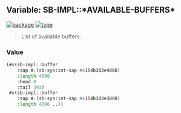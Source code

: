 ## Variable: SB-IMPL::\*AVAILABLE-BUFFERS\*
[![package](https://img.shields.io/badge/Package-SB--IMPL-5f9ea0.svg?style=social&colorA=999999)](../) [![type](https://img.shields.io/badge/Type-Variable-5f9ea0.svg?style=social&colorA=999999)](../#variable) 

> List of available buffers.

### Value
```cl
(#s(sb-impl::buffer
    :sap #.(sb-sys:int-sap #x154b303e4000)
    :length 4096
    :head 0
    :tail 393)
 #s(sb-impl::buffer
    :sap #.(sb-sys:int-sap #x154b303e3000)
    :length 4096 ..))
```
